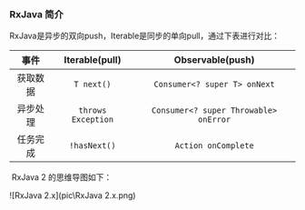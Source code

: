 ### RxJava 简介

​	RxJava是异步的双向push，Iterable是同步的单向pull，通过下表进行对比：

|   事件   |   Iterable(pull)   |           Observable(push)            |
| :------: | :----------------: | :-----------------------------------: |
| 获取数据 |     `T next()`     |     `Consumer<? super T> onNext`      |
| 异步处理 | `throws Exception` | `Consumer<? super Throwable> onError` |
| 任务完成 |    `!hasNext()`    |          `Action onComplete`          |

​	RxJava 2 的思维导图如下：

![RxJava 2.x](pic\RxJava 2.x.png)